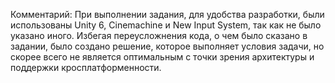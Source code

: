 Комментарий: При выполнении задания, для удобства разработки, были использованы Unity 6, Cinemachine и New Input System, так как не было указано иного.
Избегая переусложнения кода, о чем было сказано в задании, было создано решение, которое выполняет условия задачи, но скорее всего не является оптимальным с точки зрения архитектуры и поддержки кросплатформенности.
